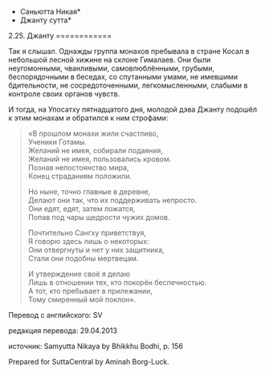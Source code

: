 * Саньютта Никая*
* Джанту сутта*

2\.25\. Джанту
\=\=\=\=\=\=\=\=\=\=\=\=

Так я слышал\. Однажды группа монахов пребывала в стране Косал в небольшой лесной хижине на склоне Гималаев\. Они были неугомонными, чванливыми, самовлюблёнными, грубыми, беспорядочными в беседах, со спутанными умами, не имевшими бдительности, не сосредоточенными, легкомысленными, слабыми в контроле своих органов чувств\.

И тогда, на Упосатху пятнадцатого дня, молодой дэва Джанту подошёл к этим монахам и обратился к ним строфами:

> «В прошлом монахи жили счастливо,  
> Ученики Готамы\.  
> Желаний не имея, собирали подаяния,  
> Желаний не имея, пользовались кровом\.  
> Познав непостоянство мира,  
> Конец страданиям положили\.  
>   
> Но ныне, точно главные в деревне,  
> Делают они так, что их поддерживать непросто\.  
> Они едят, едят, затем ложатся,  
> Попав под чары щедрости чужих домов\.  
>   
> Почтительно Сангху приветствуя,  
> Я говорю здесь лишь о некоторых:  
> Они отвергнуты и нет у них защитника,  
> Стали они подобны мертвецам\.  
>   
> И утверждение своё я делаю  
> Лишь в отношении тех, кто покорён беспечностью\.  
> А тот, кто пребывает в прилежании,  
> Тому смиренный мой поклон»\.

Перевод с английского: SV

редакция перевода: 29\.04\.2013

источник: Samyutta Nikaya by Bhikkhu Bodhi, p\. 156

Prepared for SuttaCentral by Aminah Borg\-Luck\.